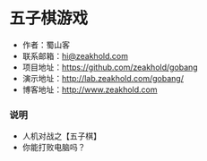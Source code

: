#  五子棋游戏

* 作者：蜀山客
* 联系邮箱：hi@zeakhold.com
* 项目地址：https://github.com/zeakhold/gobang
* 演示地址：http://lab.zeakhold.com/gobang/
* 博客地址：http://www.zeakhold.com

### 说明

* 人机对战之【五子棋】
* 你能打败电脑吗？

<p>
